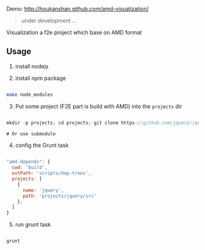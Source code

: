 Demo: http://houkanshan.github.com/amd-visualization/

> under development ...

Visualization a f2e project which base on AMD format


## Usage

1. install nodejs

2. install npm package

```bash

make node_modules

```

3. Put some project (F2E part is build with AMD) into the `projects` dir

```javascript

mkdir -p projects; cd projects; git clone https://github.com/jquery/jquery.git

# Or use submodule

```

4. config the Grunt task

```javascript

"amd-depends": {
  cwd: 'build',
  outPath: 'scripts/dep-trees',
  projects: [
    {
      name: 'jquery',
      path: 'projects/jquery/src'
    },
  ]
}

```

5. run grunt task

```bash

grunt

```
